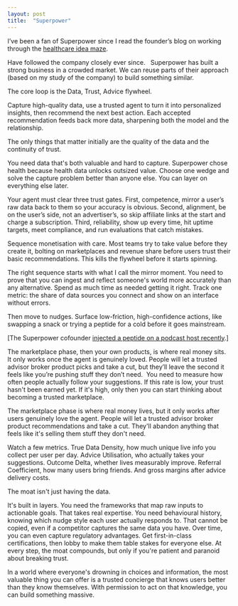 ```yaml
---
layout: post
title:  "Superpower"
---
```


I’ve been a fan of Superpower since I read the founder’s blog on working through the [healthcare idea maze](https://maxmarchione.notion.site/From-then-till-now-what-I-tested-learned-Max-Marchione-9f4ffceab0ee448db30d285b2b09f5c4).

Have followed the company closely ever since.   Superpower has built a strong business in a crowded market. We can reuse parts of their approach (based on my study of the company) to build something similar.

The core loop is the Data, Trust, Advice flywheel.

Capture high-quality data, use a trusted agent to turn it into personalized insights, then recommend the next best action. Each accepted recommendation feeds back more data, sharpening both the model and the relationship.

The only things that matter initially are the quality of the data and the continuity of trust.

You need data that's both valuable and hard to capture. Superpower chose health because health data unlocks outsized value. Choose one wedge and solve the capture problem better than anyone else. You can layer on everything else later.

Your agent must clear three trust gates. First, competence, mirror a user’s raw data back to them so your accuracy is obvious. Second, alignment, be on the user’s side, not an advertiser’s, so skip affiliate links at the start and charge a subscription. Third, reliability, show up every time, hit uptime targets, meet compliance, and run evaluations that catch mistakes.

Sequence monetisation with care. Most teams try to take value before they create it, bolting on marketplaces and revenue share before users trust their basic recommendations. This kills the flywheel before it starts spinning.

The right sequence starts with what I call the mirror moment. You need to prove that you can ingest and reflect someone's world more accurately than any alternative. Spend as much time as needed getting it right. Track one metric: the share of data sources you connect and show on an interface without errors.

Then move to nudges. Surface low-friction, high-confidence actions, like swapping a snack or trying a peptide for a cold before it goes mainstream.

[The Superpower cofounder [injected a peptide on a podcast host recently](https://www.youtube.com/watch?v=wsZVoNzBbJs).]

The marketplace phase, then your own products, is where real money sits. It only works once the agent is genuinely loved. People will let a trusted advisor broker product picks and take a cut, but they’ll leave the second it feels like you’re pushing stuff they don’t need.  You need to measure how often people actually follow your suggestions. If this rate is low, your trust hasn't been earned yet.
If it's high, only then you can start thinking about becoming a trusted marketplace.

The marketplace phase is where real money lives, but it only works after users genuinely love the agent. People will let a trusted advisor broker product recommendations and take a cut. They'll abandon anything that feels like it's selling them stuff they don't need.

Watch a few metrics. True Data Density, how much unique live info you collect per user per day. Advice Utilisation, who actually takes your suggestions. Outcome Delta, whether lives measurably improve. Referral Coefficient, how many users bring friends. And gross margins after advice delivery costs.

The moat isn't just having the data.

It's built in layers. You need the frameworks that map raw inputs to actionable goals. That takes real expertise. You need behavioural history, knowing which nudge style each user actually responds to. That cannot be copied, even if a competitor captures the same data you have. Over time, you can even capture regulatory advantages. Get first-in-class certifications, then lobby to make them table stakes for everyone else. At every step, the moat compounds, but only if you're patient and paranoid about breaking trust.

In a world where everyone's drowning in choices and information, the most valuable thing you can offer is a trusted concierge that knows users better than they know themselves. With permission to act on that knowledge, you can build something massive.
